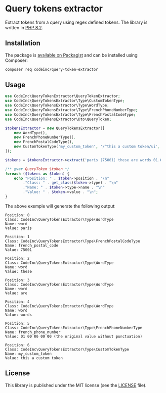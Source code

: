 # Query tokens extractor

Extract tokens from a query using regex defined tokens. The library is written in [PHP 8.2](https://www.php.net/releases/8.2/en.php).

## Installation

The package is [available on Packagist](https://packagist.org/packages/codeinc/query-tokens-extractor) and can be installed using Composer:
```bash
composer req codeinc/query-token-extractor
```

## Usage

```php
use CodeInc\QueryTokenExtractor\QueryTokenExtractor;
use CodeInc\QueryTokensExtractor\Type\CustomTokenType;
use CodeInc\QueryTokensExtractor\Type\WordType;
use CodeInc\QueryTokensExtractor\Type\FrenchPhoneNumberType;
use CodeInc\QueryTokensExtractor\Type\FrenchPostalCodeType;
use CodeInc\QueryTokensExtractor\Dto\QueryToken;

$tokensExtractor = new QueryTokensExtractor([
    new WordType(),
    new FrenchPhoneNumberType(),
    new FrenchPostalCodeType(),
    new CustomTokenType('my_custom_token', '/^this a custom token/ui', 10)
]);

$tokens = $tokensExtractor->extract('paris (75001) these are words 01.00.00.00.00 this a custom token');

/** @var QueryToken $token */
foreach ($tokens as $token) {
    echo "Position: " . $token->position . "\n"
        ."Class: " . get_class($token->type) . "\n"
        ."Name: " . $token->type->name . "\n"
        ."Value: " . $token->value . "\n";
}
```

The above exemple will generate the following output:
```text
Position: 0
Class: CodeInc\QueryTokensExtractor\Type\WordType
Name: word
Value: paris

Position: 1
Class: CodeInc\QueryTokensExtractor\Type\FrenchPostalCodeType
Name: french_postal_code
Value: 75001

Position: 2
Class: CodeInc\QueryTokensExtractor\Type\WordType
Name: word
Value: these

Position: 3
Class: CodeInc\QueryTokensExtractor\Type\WordType
Name: word
Value: are

Position: 4
Class: CodeInc\QueryTokensExtractor\Type\WordType
Name: word
Value: words

Position: 5
Class: CodeInc\QueryTokensExtractor\Type\FrenchPhoneNumberType
Name: french_phone_number
Value: 01 00 00 00 00 (the original value without punctuation)

Position: 6
Class: CodeInc\QueryTokensExtractor\Type\CustomTokenType
Name: my_custom_token
Value: this a custom token
```

## License
This library is published under the MIT license (see the [LICENSE](https://github.com/codeinchq/query-tokens-extractor/blob/main/LICENSE) file).